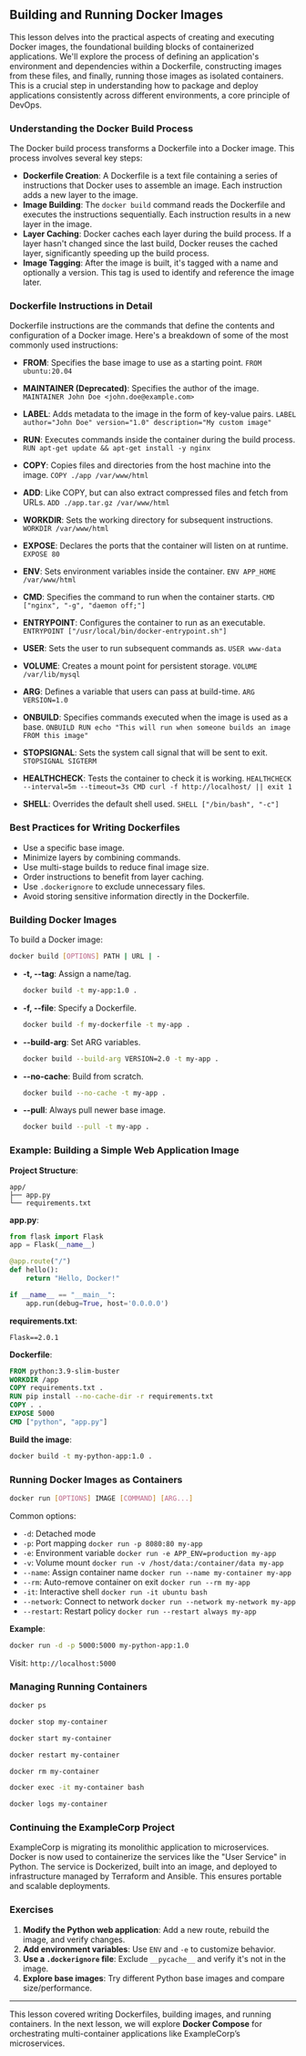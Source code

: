 ## Building and Running Docker Images

This lesson delves into the practical aspects of creating and executing Docker images, the foundational building blocks of containerized applications. We'll explore the process of defining an application's environment and dependencies within a Dockerfile, constructing images from these files, and finally, running those images as isolated containers. This is a crucial step in understanding how to package and deploy applications consistently across different environments, a core principle of DevOps.

### Understanding the Docker Build Process

The Docker build process transforms a Dockerfile into a Docker image. This process involves several key steps:

* **Dockerfile Creation**: A Dockerfile is a text file containing a series of instructions that Docker uses to assemble an image. Each instruction adds a new layer to the image.
* **Image Building**: The `docker build` command reads the Dockerfile and executes the instructions sequentially. Each instruction results in a new layer in the image.
* **Layer Caching**: Docker caches each layer during the build process. If a layer hasn't changed since the last build, Docker reuses the cached layer, significantly speeding up the build process.
* **Image Tagging**: After the image is built, it's tagged with a name and optionally a version. This tag is used to identify and reference the image later.

### Dockerfile Instructions in Detail

Dockerfile instructions are the commands that define the contents and configuration of a Docker image. Here's a breakdown of some of the most commonly used instructions:

* **FROM**: Specifies the base image to use as a starting point.
  `FROM ubuntu:20.04`

* **MAINTAINER (Deprecated)**: Specifies the author of the image.
  `MAINTAINER John Doe <john.doe@example.com>`

* **LABEL**: Adds metadata to the image in the form of key-value pairs.
  `LABEL author="John Doe" version="1.0" description="My custom image"`

* **RUN**: Executes commands inside the container during the build process.
  `RUN apt-get update && apt-get install -y nginx`

* **COPY**: Copies files and directories from the host machine into the image.
  `COPY ./app /var/www/html`

* **ADD**: Like COPY, but can also extract compressed files and fetch from URLs.
  `ADD ./app.tar.gz /var/www/html`

* **WORKDIR**: Sets the working directory for subsequent instructions.
  `WORKDIR /var/www/html`

* **EXPOSE**: Declares the ports that the container will listen on at runtime.
  `EXPOSE 80`

* **ENV**: Sets environment variables inside the container.
  `ENV APP_HOME /var/www/html`

* **CMD**: Specifies the command to run when the container starts.
  `CMD ["nginx", "-g", "daemon off;"]`

* **ENTRYPOINT**: Configures the container to run as an executable.
  `ENTRYPOINT ["/usr/local/bin/docker-entrypoint.sh"]`

* **USER**: Sets the user to run subsequent commands as.
  `USER www-data`

* **VOLUME**: Creates a mount point for persistent storage.
  `VOLUME /var/lib/mysql`

* **ARG**: Defines a variable that users can pass at build-time.
  `ARG VERSION=1.0`

* **ONBUILD**: Specifies commands executed when the image is used as a base.
  `ONBUILD RUN echo "This will run when someone builds an image FROM this image"`

* **STOPSIGNAL**: Sets the system call signal that will be sent to exit.
  `STOPSIGNAL SIGTERM`

* **HEALTHCHECK**: Tests the container to check it is working.
  `HEALTHCHECK --interval=5m --timeout=3s CMD curl -f http://localhost/ || exit 1`

* **SHELL**: Overrides the default shell used.
  `SHELL ["/bin/bash", "-c"]`

### Best Practices for Writing Dockerfiles

* Use a specific base image.
* Minimize layers by combining commands.
* Use multi-stage builds to reduce final image size.
* Order instructions to benefit from layer caching.
* Use `.dockerignore` to exclude unnecessary files.
* Avoid storing sensitive information directly in the Dockerfile.

### Building Docker Images

To build a Docker image:

```bash
docker build [OPTIONS] PATH | URL | -
```

* **-t, --tag**: Assign a name/tag.

  ```bash
  docker build -t my-app:1.0 .
  ```
* **-f, --file**: Specify a Dockerfile.

  ```bash
  docker build -f my-dockerfile -t my-app .
  ```
* **--build-arg**: Set ARG variables.

  ```bash
  docker build --build-arg VERSION=2.0 -t my-app .
  ```
* **--no-cache**: Build from scratch.

  ```bash
  docker build --no-cache -t my-app .
  ```
* **--pull**: Always pull newer base image.

  ```bash
  docker build --pull -t my-app .
  ```

### Example: Building a Simple Web Application Image

**Project Structure**:

```
app/
├── app.py
└── requirements.txt
```

**app.py**:

```python
from flask import Flask
app = Flask(__name__)

@app.route("/")
def hello():
    return "Hello, Docker!"

if __name__ == "__main__":
    app.run(debug=True, host='0.0.0.0')
```

**requirements.txt**:

```
Flask==2.0.1
```

**Dockerfile**:

```Dockerfile
FROM python:3.9-slim-buster
WORKDIR /app
COPY requirements.txt .
RUN pip install --no-cache-dir -r requirements.txt
COPY . .
EXPOSE 5000
CMD ["python", "app.py"]
```

**Build the image**:

```bash
docker build -t my-python-app:1.0 .
```

### Running Docker Images as Containers

```bash
docker run [OPTIONS] IMAGE [COMMAND] [ARG...]
```

Common options:

* `-d`: Detached mode
* `-p`: Port mapping
  `docker run -p 8080:80 my-app`
* `-e`: Environment variable
  `docker run -e APP_ENV=production my-app`
* `-v`: Volume mount
  `docker run -v /host/data:/container/data my-app`
* `--name`: Assign container name
  `docker run --name my-container my-app`
* `--rm`: Auto-remove container on exit
  `docker run --rm my-app`
* `-it`: Interactive shell
  `docker run -it ubuntu bash`
* `--network`: Connect to network
  `docker run --network my-network my-app`
* `--restart`: Restart policy
  `docker run --restart always my-app`

**Example**:

```bash
docker run -d -p 5000:5000 my-python-app:1.0
```

Visit: `http://localhost:5000`

### Managing Running Containers

```bash
docker ps

docker stop my-container

docker start my-container

docker restart my-container

docker rm my-container

docker exec -it my-container bash

docker logs my-container
```

### Continuing the ExampleCorp Project

ExampleCorp is migrating its monolithic application to microservices. Docker is now used to containerize the services like the "User Service" in Python. The service is Dockerized, built into an image, and deployed to infrastructure managed by Terraform and Ansible. This ensures portable and scalable deployments.

### Exercises

1. **Modify the Python web application**: Add a new route, rebuild the image, and verify changes.
2. **Add environment variables**: Use `ENV` and `-e` to customize behavior.
3. **Use a `.dockerignore` file**: Exclude `__pycache__` and verify it's not in the image.
4. **Explore base images**: Try different Python base images and compare size/performance.

---

This lesson covered writing Dockerfiles, building images, and running containers. In the next lesson, we will explore **Docker Compose** for orchestrating multi-container applications like ExampleCorp’s microservices.
